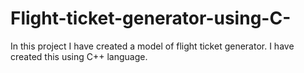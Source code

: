 # Flight-ticket-generator-using-C-
In this project I have created a model of flight ticket generator. I have created this using C++ language.
